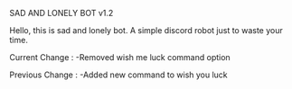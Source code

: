 SAD AND LONELY BOT v1.2

Hello, this is sad and lonely bot. A simple discord robot just to waste your time.

Current Change :
-Removed wish me luck command option

Previous Change :
-Added new command to wish you luck
